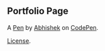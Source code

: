Portfolio Page
--------------


A [Pen](https://codepen.io/Abhishake/pen/EwozdY) by [Abhishek](https://codepen.io/Abhishake) on [CodePen](https://codepen.io).

[License](https://codepen.io/Abhishake/pen/EwozdY/license).
